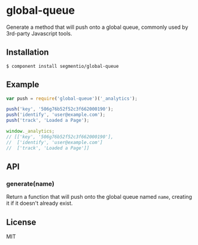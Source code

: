 # global-queue

  Generate a method that will push onto a global queue, commonly used by 3rd-party Javascript tools.

## Installation

    $ component install segmentio/global-queue

## Example

```js
var push = require('global-queue')('_analytics');

push('key', '506g76b52f52c3f662000190');
push('identify', 'user@example.com');
push('track', 'Loaded a Page');

window._analytics;
// [['key', '506g76b52f52c3f662000190'],
//  ['identify', 'user@example.com']
//  ['track', 'Loaded a Page']]
```

## API

### generate(name)
  
  Return a function that will push onto the global queue named `name`, creating it if it doesn't already exist.
  
## License

  MIT
